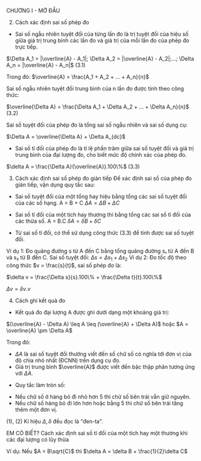 CHƯƠNG I - MỞ ĐẦU

2. Cách xác định sai số phép đo
- Sai số ngẫu nhiên tuyệt đối của từng lần đo là trị tuyệt đối của hiệu số giữa giá trị trung bình các lần đo và giá trị của mỗi lần đo của phép đo trực tiếp.

$\Delta A_1 = |\overline{A} - A_1|; \Delta A_2 = |\overline{A} - A_2|;...; \Delta A_n = |\overline{A} - A_n|$ (3.1)

Trong đó: $\overline{A} = \frac{A_1 + A_2 + ... + A_n}{n}$

Sai số ngẫu nhiên tuyệt đối trung bình của n lần đo được tính theo công thức:

$\overline{\Delta A} = \frac{\Delta A_1 + \Delta A_2 + ... + \Delta A_n}{n}$ (3.2)

Sai số tuyệt đối của phép đo là tổng sai số ngẫu nhiên và sai số dụng cụ:

$\Delta A = \overline{\Delta A} + \Delta A_{dc}$

- Sai số tỉ đối của phép đo là tỉ lệ phần trăm giữa sai số tuyệt đối và giá trị trung bình của đại lượng đo, cho biết mức độ chính xác của phép đo.

$\delta A = \frac{\Delta A}{\overline{A}}.100\%$ (3.3)

3. Cách xác định sai số phép đo gián tiếp
Để xác định sai số của phép đo gián tiếp, vận dụng quy tắc sau:
- Sai số tuyệt đối của một tổng hay hiệu bằng tổng các sai số tuyệt đối của các số hạng.
A = B + C
$\Delta A = \Delta B + \Delta C$

- Sai số tỉ đối của một tích hay thương thì bằng tổng các sai số tỉ đối của các thừa số.
A = B.C
$\delta A = \delta B + \delta C$

- Từ sai số tỉ đối, có thể sử dụng công thức (3.3) để tính được sai số tuyệt đối.

Ví dụ 1: Đo quãng đường s từ A đến C bằng tổng quãng đường s₁ từ A đến B và s₂ từ B đến C.
Sai số tuyệt đối: $\Delta s = \Delta s_1 + \Delta s_2$
Ví dụ 2: Đo tốc độ theo công thức $v = \frac{s}{t}$, sai số phép đo là:

$\delta v = \frac{\Delta s}{s}.100\% + \frac{\Delta t}{t}.100\%$

$\Delta v = \delta v.v$

4. Cách ghi kết quả đo
- Kết quả đo đại lượng A được ghi dưới dạng một khoảng giá trị:

$(\overline{A} - \Delta A) \leq A \leq (\overline{A} + \Delta A)$ hoặc $A = \overline{A} \pm \Delta A$

Trong đó:
+ $\Delta A$ là sai số tuyệt đối thường viết đến số chữ số có nghĩa tới đơn vị của độ chia nhỏ nhất (ĐCNN) trên dụng cụ đo.
+ Giá trị trung bình $\overline{A}$ được viết đến bậc thập phân tương ứng với $\Delta A$.

- Quy tắc làm tròn số:
+ Nếu chữ số ở hàng bỏ đi nhỏ hơn 5 thì chữ số bên trái vẫn giữ nguyên.
+ Nếu chữ số hàng bỏ đi lớn hơn hoặc bằng 5 thì chữ số bên trái tăng thêm một đơn vị.

(1), (2) Kí hiệu $\Delta, \delta$ đều đọc là "đen-ta".

EM CÓ BIẾT?
Cách xác định sai số tỉ đối của một tích hay một thương khi các đại lượng có lũy thừa

Ví dụ: Nếu $A = B\sqrt{C}$ thì $\delta A = \delta B + \frac{1}{2}\delta C$